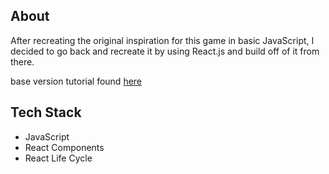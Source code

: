 ## About

After recreating the original inspiration for this game in basic JavaScript, I decided 
to go back and recreate it by using React.js and build off of it from there.

base version tutorial found [here](https://www.youtube.com/watch?v=-oOgsGP3t5o)

## Tech Stack

* JavaScript 
* React Components
* React Life Cycle


